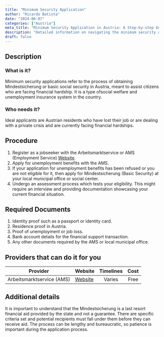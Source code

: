 ```yaml
---
title: "Minimum Security Application"
author: "Ricardo Batista"
date: "2024-06-07"
categories: ["Austria"]
meta_title: "Minimum Security Application in Austria: A Step-by-step Guide"
description: "Detailed information on navigating the minimum security application process in Austria."
draft: false
---
```


## Description
### What is it?
Minimum security applications refer to the process of obtaining Mindestsicherung or basic social security in Austria, meant to assist citizens who are facing financial hardship. It is a type ofsocial welfare and unemployment insurance system in the country.
### Who needs it?
Ideal applicants are Austrian residents who have lost their job or are dealing with a private crisis and are currently facing financial hardships.

## Procedure
1. Register as a jobseeker with the Arbeitsmarktservice or AMS (Employment Service) [Website](https://www.ams.at).
2. Apply for unemployment benefits with the AMS.
3. If your application for unemployment benefits has been refused or you are not eligible for it, then apply for Mindestsicherung (Basic Security) at your local municipal office or social center.
4. Undergo an assessment process which tests your eligibility. This might require an interview and providing documentation showcasing your current financial situation.

## Required Documents
1. Identity proof such as a passport or identity card.
2. Residence proof in Austria.
3. Proof of unemployment or job loss.
4. Bank account details for the financial support transaction.
5. Any other documents required by the AMS or local municipal office.

## Providers that can do it for you

| Provider        |     Website     |     Timelines    |       Cost      |
| --------------- | --------------- |  :-------------: | :-------------: |
| Arbeitsmarktservice (AMS) |  [Website](https://www.ams.at)  |      Varies      |        Free       |

## Additional details
It is important to understand that the Mindestsicherung is a last resort financial aid provided by the state and not a guarantee. There are specific criteria set and potential recipients must fall under them before they can receive aid. The process can be lengthy and bureaucratic, so patience is important during the application process.